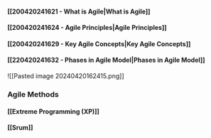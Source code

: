 #### [[200420241621 - What is Agile|What is Agile]]
#### [[200420241624 - Agile Principles|Agile Principles]]
#### [[200420241629 - Key Agile Concepts|Key Agile Concepts]]
#### [[220420241632 - Phases in Agile Model|Phases in Agile Model]]

![[Pasted image 20240420162415.png]]
### Agile Methods
#### [[Extreme Programming (XP)]]
#### [[Srum]]